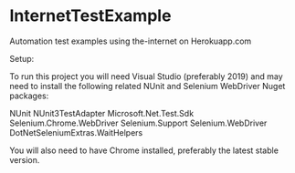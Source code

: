 # InternetTestExample
Automation test examples using the-internet on Herokuapp.com

Setup:

To run this project you will need Visual Studio (preferably 2019) and may need to install the following related NUnit and Selenium WebDriver Nuget packages:

NUnit
NUnit3TestAdapter
Microsoft.Net.Test.Sdk
Selenium.Chrome.WebDriver
Selenium.Support
Selenium.WebDriver
DotNetSeleniumExtras.WaitHelpers

You will also need to have Chrome installed, preferably the latest stable version.

